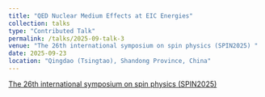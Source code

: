 ```yaml
---
title: "QED Nuclear Medium Effects at EIC Energies"
collection: talks
type: "Contributed Talk"
permalink: /talks/2025-09-talk-3
venue: "The 26th international symposium on spin physics (SPIN2025) "
date: 2025-09-23
location: "Qingdao (Tsingtao), Shandong Province, China"
---
```


[The 26th international symposium on spin physics (SPIN2025)](https://indico.ihep.ac.cn/event/22189/)
